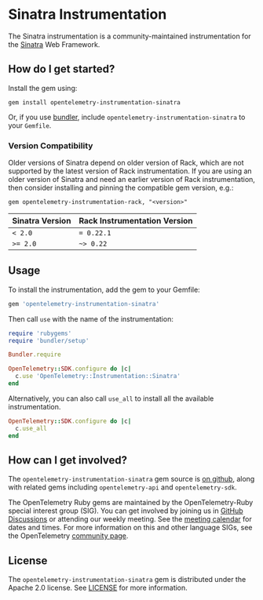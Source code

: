 # Sinatra Instrumentation

The Sinatra instrumentation is a community-maintained instrumentation for the [Sinatra][sinatra-home] Web Framework.

## How do I get started?

Install the gem using:

```
gem install opentelemetry-instrumentation-sinatra
```


Or, if you use [bundler][bundler-home], include `opentelemetry-instrumentation-sinatra` to your `Gemfile`.

### Version Compatibility

Older versions of Sinatra depend on older version of Rack, which are not supported by the latest version of Rack instrumentation. If you are using an older version of Sinatra and need an earlier version of Rack instrumentation, then consider installing and pinning the compatible gem version, e.g.:

```console
gem opentelemetry-instrumentation-rack, "<version>"
```

| Sinatra Version | Rack Instrumentation Version |
| --------------- | ---------------------------- |
| `< 2.0`         | `= 0.22.1`                   |
| `>= 2.0`        | `~> 0.22`                    |

## Usage

To install the instrumentation, add the gem to your Gemfile:

```ruby
gem 'opentelemetry-instrumentation-sinatra'
```

Then call `use` with the name of the instrumentation:

```ruby
require 'rubygems'
require 'bundler/setup'

Bundler.require

OpenTelemetry::SDK.configure do |c|
  c.use 'OpenTelemetry::Instrumentation::Sinatra'
end
```

Alternatively, you can also call `use_all` to install all the available instrumentation.

```ruby
OpenTelemetry::SDK.configure do |c|
  c.use_all
end
```

## How can I get involved?

The `opentelemetry-instrumentation-sinatra` gem source is [on github][repo-github], along with related gems including `opentelemetry-api` and `opentelemetry-sdk`.

The OpenTelemetry Ruby gems are maintained by the OpenTelemetry-Ruby special interest group (SIG). You can get involved by joining us in [GitHub Discussions][discussions-url] or attending our weekly meeting. See the [meeting calendar][community-meetings] for dates and times. For more information on this and other language SIGs, see the OpenTelemetry [community page][ruby-sig].

## License

The `opentelemetry-instrumentation-sinatra` gem is distributed under the Apache 2.0 license. See [LICENSE][license-github] for more information.

[sinatra-home]: http://sinatrarb.com
[bundler-home]: https://bundler.io
[repo-github]: https://github.com/open-telemetry/opentelemetry-ruby
[license-github]: https://github.com/open-telemetry/opentelemetry-ruby-contrib/blob/main/LICENSE
[ruby-sig]: https://github.com/open-telemetry/community#ruby-sig
[community-meetings]: https://github.com/open-telemetry/community#community-meetings
[discussions-url]: https://github.com/open-telemetry/opentelemetry-ruby/discussions
